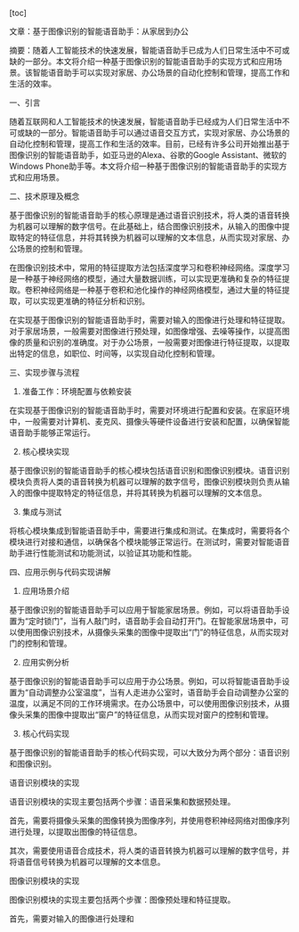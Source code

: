 
[toc]                    
                
                
文章：基于图像识别的智能语音助手：从家居到办公

摘要：随着人工智能技术的快速发展，智能语音助手已成为人们日常生活中不可或缺的一部分。本文将介绍一种基于图像识别的智能语音助手的实现方式和应用场景。该智能语音助手可以实现对家居、办公场景的自动化控制和管理，提高工作和生活的效率。

一、引言

随着互联网和人工智能技术的快速发展，智能语音助手已经成为人们日常生活中不可或缺的一部分。智能语音助手可以通过语音交互方式，实现对家居、办公场景的自动化控制和管理，提高工作和生活的效率。目前，已经有许多公司开始推出基于图像识别的智能语音助手，如亚马逊的Alexa、谷歌的Google Assistant、微软的Windows Phone助手等。本文将介绍一种基于图像识别的智能语音助手的实现方式和应用场景。

二、技术原理及概念

基于图像识别的智能语音助手的核心原理是通过语音识别技术，将人类的语音转换为机器可以理解的数字信号。在此基础上，结合图像识别技术，从输入的图像中提取特定的特征信息，并将其转换为机器可以理解的文本信息，从而实现对家居、办公场景的控制和管理。

在图像识别技术中，常用的特征提取方法包括深度学习和卷积神经网络。深度学习是一种基于神经网络的模型，通过大量数据训练，可以实现更准确和复杂的特征提取。卷积神经网络是一种基于卷积和池化操作的神经网络模型，通过大量的特征提取，可以实现更准确的特征分析和识别。

在实现基于图像识别的智能语音助手时，需要对输入的图像进行处理和特征提取。对于家居场景，一般需要对图像进行预处理，如图像增强、去噪等操作，以提高图像的质量和识别的准确度。对于办公场景，一般需要对图像进行特征提取，以提取出特定的信息，如职位、时间等，以实现自动化控制和管理。

三、实现步骤与流程

1. 准备工作：环境配置与依赖安装

在实现基于图像识别的智能语音助手时，需要对环境进行配置和安装。在家庭环境中，一般需要对计算机、麦克风、摄像头等硬件设备进行安装和配置，以确保智能语音助手能够正常运行。

2. 核心模块实现

基于图像识别的智能语音助手的核心模块包括语音识别和图像识别模块。语音识别模块负责将人类的语音转换为机器可以理解的数字信号，图像识别模块则负责从输入的图像中提取特定的特征信息，并将其转换为机器可以理解的文本信息。

3. 集成与测试

将核心模块集成到智能语音助手中，需要进行集成和测试。在集成时，需要将各个模块进行对接和通信，以确保各个模块能够正常运行。在测试时，需要对智能语音助手进行性能测试和功能测试，以验证其功能和性能。

四、应用示例与代码实现讲解

1. 应用场景介绍

基于图像识别的智能语音助手可以应用于智能家居场景。例如，可以将语音助手设置为“定时锁门”，当有人敲门时，语音助手会自动打开门。在智能家居场景中，可以使用图像识别技术，从摄像头采集的图像中提取出“门”的特征信息，从而实现对门的控制和管理。

2. 应用实例分析

基于图像识别的智能语音助手可以应用于办公场景。例如，可以将智能语音助手设置为“自动调整办公室温度”，当有人走进办公室时，语音助手会自动调整办公室的温度，以满足不同的工作环境需求。在办公场景中，可以使用图像识别技术，从摄像头采集的图像中提取出“窗户”的特征信息，从而实现对窗户的控制和管理。

3. 核心代码实现

基于图像识别的智能语音助手的核心代码实现，可以大致分为两个部分：语音识别和图像识别。

语音识别模块的实现

语音识别模块的实现主要包括两个步骤：语音采集和数据预处理。

首先，需要将摄像头采集的图像转换为图像序列，并使用卷积神经网络对图像序列进行处理，以提取出图像的特征信息。

其次，需要使用语音合成技术，将人类的语音转换为机器可以理解的数字信号，并将语音信号转换为机器可以理解的文本信息。

图像识别模块的实现

图像识别模块的实现主要包括两个步骤：图像预处理和特征提取。

首先，需要对输入的图像进行处理和

